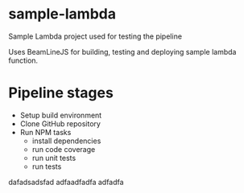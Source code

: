 # sample-lambda
Sample Lambda project used for testing the pipeline

Uses BeamLineJS for building, testing and deploying sample lambda function.

# Pipeline stages
* Setup build environment
* Clone GitHub repository
* Run NPM tasks
  * install dependencies
  * run code coverage
  * run unit tests
  * run tests

dafadsadsfad
adfaadfadfa
adfadfa

